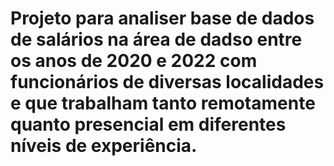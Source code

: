 # Projeto para analiser base de dados de salários na área de dadso entre os anos de 2020 e 2022 com funcionários de diversas localidades e que trabalham tanto remotamente quanto presencial em diferentes níveis de experiência.
